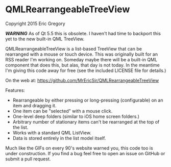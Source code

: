 # QMLRearrangeableTreeView

Copyright 2015 Eric Gregory

***WARNING*** As of Qt 5.5 this is obsolete. I haven't had time to backport this yet to the new built-in QML TreeView.

QMLRearrangeableTreeView is a list-based TreeView that can be rearranged with a mouse or touch device.  This was originally built for an RSS reader I'm working on.  Someday maybe there will be a built-in QML component that does this, but alas, that day is not today.  In the meantime I'm giving this code away for free (see the included LICENSE file for details.)

On the web at: https://github.com/MrEricSir/QMLRearrangeableTreeView

Features:

* Rearrangeable by either pressing or long-pressing (configurable) on an item and dragging it.
* One item can be "selected" with a mouse click.
* One-level deep folders (similar to iOS home screen folders.)
* Arbitrary number of stationary items can't be rearranged at the top of the list.
* Works with a standard QML ListView.
* Data is stored entirely in the list model itself.

Much like the GIFs on every 90's website warned you, this code too is under construction.  If you find a bug feel free to open an issue on GitHub or submit a pull request.
